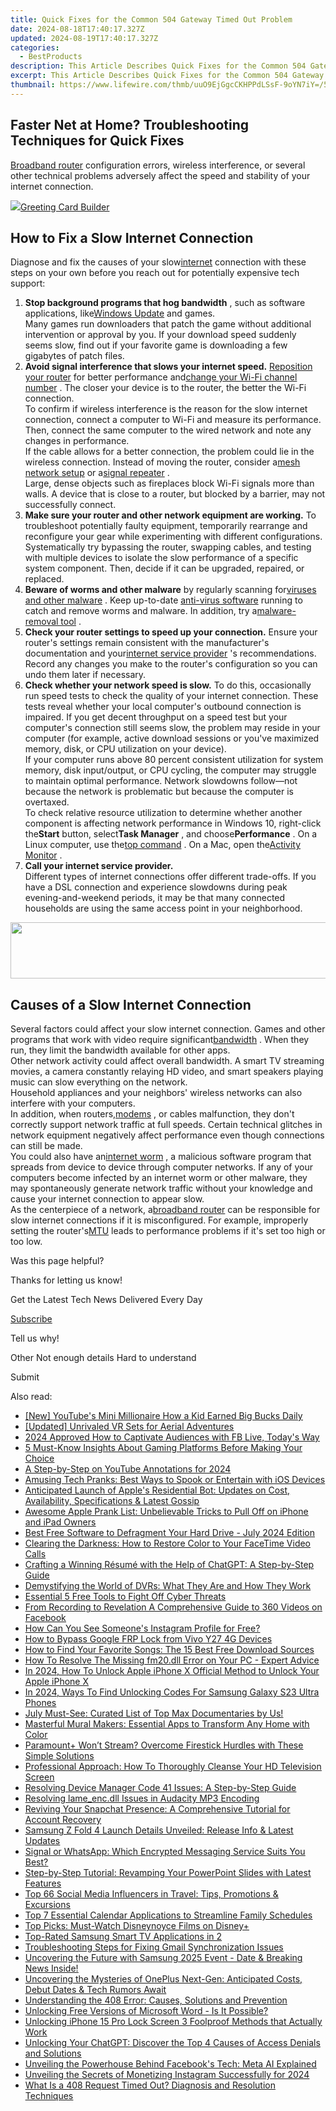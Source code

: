 ```yaml
---
title: Quick Fixes for the Common 504 Gateway Timed Out Problem
date: 2024-08-18T17:40:17.327Z
updated: 2024-08-19T17:40:17.327Z
categories:
  - BestProducts
description: This Article Describes Quick Fixes for the Common 504 Gateway Timed Out Problem
excerpt: This Article Describes Quick Fixes for the Common 504 Gateway Timed Out Problem
thumbnail: https://www.lifewire.com/thmb/uuO9EjGgcCKHPPdLSsF-9oYN7iY=/540x405/filters:no_upscale():max_bytes(150000):strip_icc():format(webp)/504-gateway-timeout-error-explained-2622941-ce1b0e336ef84314b78836052a067090.png
---
```


## Faster Net at Home? Troubleshooting Techniques for Quick Fixes
[Broadband router](https://www.lifewire.com/what-is-a-router-2618162) configuration errors, wireless interference, or several other technical problems adversely affect the speed and stability of your internet connection.

<!-- affiliate ads begin -->
<a href="https://secure.2checkout.com/order/checkout.php?PRODS=2067133&QTY=1&AFFILIATE=108875&CART=1"><img src="https://www.pearlmountainsoft.com/n_img/product/gcb/banScrn.jpg" border="0">Greeting Card Builder</a>
<!-- affiliate ads end -->
## How to Fix a Slow Internet Connection

 Diagnose and fix the causes of your slow[internet](https://www.lifewire.com/difference-between-the-internet-and-the-web-2483335) connection with these steps on your own before you reach out for potentially expensive tech support:

1. **Stop background programs that hog bandwidth** , such as software applications, like[Windows Update](https://www.lifewire.com/what-is-windows-update-2624597) and games.  
 Many games run downloaders that patch the game without additional intervention or approval by you. If your download speed suddenly seems slow, find out if your favorite game is downloading a few gigabytes of patch files.
2. **Avoid signal interference that slows your internet speed.** [Reposition your router](https://www.lifewire.com/best-place-for-wireless-router-816570) for better performance and[change your Wi-Fi channel number](https://www.lifewire.com/wifi-channel-number-change-to-avoid-interference-818208) . The closer your device is to the router, the better the Wi-Fi connection.  
 To confirm if wireless interference is the reason for the slow internet connection, connect a computer to Wi-Fi and measure its performance. Then, connect the same computer to the wired network and note any changes in performance.  
 If the cable allows for a better connection, the problem could lie in the wireless connection. Instead of moving the router, consider a[mesh network setup](https://www.lifewire.com/what-is-a-mesh-network-4842178) or a[signal repeater](https://www.lifewire.com/mesh-network-vs-range-extender-4148022) .  
 Large, dense objects such as fireplaces block Wi-Fi signals more than walls. A device that is close to a router, but blocked by a barrier, may not successfully connect.
3. **Make sure your router and other network equipment are working.** To troubleshoot potentially faulty equipment, temporarily rearrange and reconfigure your gear while experimenting with different configurations.  
 Systematically try bypassing the router, swapping cables, and testing with multiple devices to isolate the slow performance of a specific system component. Then, decide if it can be upgraded, repaired, or replaced.
4. **Beware of worms and other malware** by regularly scanning for[viruses and other malware](https://www.lifewire.com/properly-scan-your-computer-for-viruses-and-other-malware-2624526) . Keep up-to-date [anti-virus software](https://www.lifewire.com/best-free-antivirus-software-4151895) running to catch and remove worms and malware. In addition, try a[malware-removal tool](https://www.lifewire.com/best-free-malware-removal-tools-4771073) .
5. **Check your router settings to speed up your connection.** Ensure your router's settings remain consistent with the manufacturer's documentation and your[internet service provider](https://www.lifewire.com/internet-service-provider-isp-2625924) 's recommendations.  
 Record any changes you make to the router's configuration so you can undo them later if necessary.
6. **Check whether your network speed is slow.** To do this, occasionally run speed tests to check the quality of your internet connection. These tests reveal whether your local computer's outbound connection is impaired. If you get decent throughput on a speed test but your computer's connection still seems slow, the problem may reside in your computer (for example, active download sessions or you've maximized memory, disk, or CPU utilization on your device).  
 If your computer runs above 80 percent consistent utilization for system memory, disk input/output, or CPU cycling, the computer may struggle to maintain optimal performance. Network slowdowns follow—not because the network is problematic but because the computer is overtaxed.  
 To check relative resource utilization to determine whether another component is affecting network performance in Windows 10, right-click the**Start** button, select**Task Manager** , and choose**Performance** . On a Linux computer, use the[top command](https://www.lifewire.com/what-is-a-command-2625828) . On a Mac, open the[Activity Monitor](https://www.lifewire.com/use-activity-monitor-to-track-mac-memory-usage-2260880) .
7. **Call your internet service provider.**  
 Different types of internet connections offer different trade-offs. If you have a DSL connection and experience slowdowns during peak evening-and-weekend periods, it may be that many connected households are using the same access point in your neighborhood.  

<!-- affiliate ads begin -->
<a href="https://vapordna.pxf.io/c/5597632/1494880/17238" target="_top" id="1494880"><img src="//a.impactradius-go.com/display-ad/17238-1494880" border="0" alt="" width="728" height="90"/></a><img height="0" width="0" src="https://imp.pxf.io/i/5597632/1494880/17238" style="position:absolute;visibility:hidden;" border="0" />
<!-- affiliate ads end -->
## Causes of a Slow Internet Connection  

 Several factors could affect your slow internet connection. Games and other programs that work with video require significant[bandwidth](https://www.lifewire.com/what-is-bandwidth-2625809) . When they run, they limit the bandwidth available for other apps.  
 Other network activity could affect overall bandwidth. A smart TV streaming movies, a camera constantly relaying HD video, and smart speakers playing music can slow everything on the network.  
 Household appliances and your neighbors' wireless networks can also interfere with your computers.  
 In addition, when routers,[modems](https://www.lifewire.com/what-is-a-modem-817861) , or cables malfunction, they don't correctly support network traffic at full speeds. Certain technical glitches in network equipment negatively affect performance even though connections can still be made.  
 You could also have an[internet worm](https://www.lifewire.com/brief-history-of-malware-153616) , a malicious software program that spreads from device to device through computer networks. If any of your computers become infected by an internet worm or other malware, they may spontaneously generate network traffic without your knowledge and cause your internet connection to appear slow.  
 As the centerpiece of a network, a[broadband router](https://www.lifewire.com/what-is-a-broadband-router-816301) can be responsible for slow internet connections if it is misconfigured. For example, improperly setting the router's[MTU](https://www.lifewire.com/definition-of-mtu-817948) leads to performance problems if it's set too high or too low.

Was this page helpful?

Thanks for letting us know!

 Get the Latest Tech News Delivered Every Day

[Subscribe](https://www.lifewire.com/#)

Tell us why!

 Other  Not enough details  Hard to understand

 Submit

<ins class="adsbygoogle"
     style="display:block"
     data-ad-format="autorelaxed"
     data-ad-client="ca-pub-7571918770474297"
     data-ad-slot="1223367746"></ins>



<ins class="adsbygoogle"
     style="display:block"
     data-ad-client="ca-pub-7571918770474297"
     data-ad-slot="8358498916"
     data-ad-format="auto"
     data-full-width-responsive="true"></ins>

<span class="atpl-alsoreadstyle">Also read:</span>
<div><ul>
<li><a href="https://youtube-data.techidaily.com/outubes-mini-millionaire-how-a-kid-earned-big-bucks-daily/"><u>[New] YouTube's Mini Millionaire  How a Kid Earned Big Bucks Daily</u></a></li>
<li><a href="https://some-skills.techidaily.com/updated-unrivaled-vr-sets-for-aerial-adventures/"><u>[Updated] Unrivaled VR Sets for Aerial Adventures</u></a></li>
<li><a href="https://facebook-clips.techidaily.com/2024-approved-how-to-captivate-audiences-with-fb-live-todays-way/"><u>2024 Approved  How to Captivate Audiences with FB Live, Today's Way</u></a></li>
<li><a href="https://techno-recovery.techidaily.com/5-must-know-insights-about-gaming-platforms-before-making-your-choice/"><u>5 Must-Know Insights About Gaming Platforms Before Making Your Choice</u></a></li>
<li><a href="https://youtube-clips.techidaily.com/a-step-by-step-on-youtube-annotations-for-2024/"><u>A Step-by-Step on YouTube Annotations for 2024</u></a></li>
<li><a href="https://techno-recovery.techidaily.com/amusing-tech-pranks-best-ways-to-spook-or-entertain-with-ios-devices/"><u>Amusing Tech Pranks: Best Ways to Spook or Entertain with iOS Devices</u></a></li>
<li><a href="https://techno-recovery.techidaily.com/anticipated-launch-of-apples-residential-bot-updates-on-cost-availability-specifications-and-latest-gossip/"><u>Anticipated Launch of Apple's Residential Bot: Updates on Cost, Availability, Specifications & Latest Gossip</u></a></li>
<li><a href="https://techno-recovery.techidaily.com/awesome-apple-prank-list-unbelievable-tricks-to-pull-off-on-iphone-and-ipad-owners/"><u>Awesome Apple Prank List: Unbelievable Tricks to Pull Off on iPhone and iPad Owners</u></a></li>
<li><a href="https://techno-recovery.techidaily.com/best-free-software-to-defragment-your-hard-drive-july-2024-edition/"><u>Best Free Software to Defragment Your Hard Drive - July 2024 Edition</u></a></li>
<li><a href="https://techno-recovery.techidaily.com/clearing-the-darkness-how-to-restore-color-to-your-facetime-video-calls/"><u>Clearing the Darkness: How to Restore Color to Your FaceTime Video Calls</u></a></li>
<li><a href="https://tech-revival.techidaily.com/crafting-a-winning-resume-with-the-help-of-chatgpt-a-step-by-step-guide/"><u>Crafting a Winning Résumé with the Help of ChatGPT: A Step-by-Step Guide</u></a></li>
<li><a href="https://techno-recovery.techidaily.com/demystifying-the-world-of-dvrs-what-they-are-and-how-they-work/"><u>Demystifying the World of DVRs: What They Are and How They Work</u></a></li>
<li><a href="https://techno-recovery.techidaily.com/essential-5-free-tools-to-fight-off-cyber-threats/"><u>Essential 5 Free Tools to Fight Off Cyber Threats</u></a></li>
<li><a href="https://facebook-video-recording.techidaily.com/from-recording-to-revelation-a-comprehensive-guide-to-360-videos-on-facebook/"><u>From Recording to Revelation  A Comprehensive Guide to 360 Videos on Facebook</u></a></li>
<li><a href="https://techno-recovery.techidaily.com/how-can-you-see-someones-instagram-profile-for-free/"><u>How Can You See Someone's Instagram Profile for Free?</u></a></li>
<li><a href="https://bypass-frp.techidaily.com/how-to-bypass-google-frp-lock-from-vivo-y27-4g-devices-by-drfone-android/"><u>How to Bypass Google FRP Lock from Vivo Y27 4G Devices</u></a></li>
<li><a href="https://techno-recovery.techidaily.com/how-to-find-your-favorite-songs-the-15-best-free-download-sources/"><u>How to Find Your Favorite Songs: The 15 Best Free Download Sources</u></a></li>
<li><a href="https://techno-recovery.techidaily.com/how-to-resolve-the-missing-fm20dll-error-on-your-pc-expert-advice/"><u>How To Resolve The Missing fm20.dll Error on Your PC - Expert Advice</u></a></li>
<li><a href="https://sim-unlock.techidaily.com/in-2024-how-to-unlock-apple-iphone-x-official-method-to-unlock-your-apple-iphone-x-by-drfone-ios/"><u>In 2024, How To Unlock Apple iPhone X Official Method to Unlock Your Apple iPhone X</u></a></li>
<li><a href="https://sim-unlock.techidaily.com/in-2024-ways-to-find-unlocking-codes-for-samsung-galaxy-s23-ultra-phones-by-drfone-android/"><u>In 2024, Ways To Find Unlocking Codes For Samsung Galaxy S23 Ultra Phones</u></a></li>
<li><a href="https://techno-recovery.techidaily.com/july-must-see-curated-list-of-top-max-documentaries-by-us/"><u>July Must-See: Curated List of Top Max Documentaries by Us!</u></a></li>
<li><a href="https://techno-recovery.techidaily.com/masterful-mural-makers-essential-apps-to-transform-any-home-with-color/"><u>Masterful Mural Makers: Essential Apps to Transform Any Home with Color</u></a></li>
<li><a href="https://techno-recovery.techidaily.com/paramountplus-wont-stream-overcome-firestick-hurdles-with-these-simple-solutions/"><u>Paramount+ Won’t Stream? Overcome Firestick Hurdles with These Simple Solutions</u></a></li>
<li><a href="https://techno-recovery.techidaily.com/professional-approach-how-to-thoroughly-cleanse-your-hd-television-screen/"><u>Professional Approach: How To Thoroughly Cleanse Your HD Television Screen</u></a></li>
<li><a href="https://techno-recovery.techidaily.com/resolving-device-manager-code-41-issues-a-step-by-step-guide/"><u>Resolving Device Manager Code 41 Issues: A Step-by-Step Guide</u></a></li>
<li><a href="https://techno-recovery.techidaily.com/resolving-lameencdll-issues-in-audacity-mp3-encoding/"><u>Resolving lame_enc.dll Issues in Audacity MP3 Encoding</u></a></li>
<li><a href="https://techno-recovery.techidaily.com/reviving-your-snapchat-presence-a-comprehensive-tutorial-for-account-recovery/"><u>Reviving Your Snapchat Presence: A Comprehensive Tutorial for Account Recovery</u></a></li>
<li><a href="https://techno-recovery.techidaily.com/samsung-z-fold-4-launch-details-unveiled-release-info-and-latest-updates/"><u>Samsung Z Fold 4 Launch Details Unveiled: Release Info & Latest Updates</u></a></li>
<li><a href="https://techno-recovery.techidaily.com/signal-or-whatsapp-which-encrypted-messaging-service-suits-you-best/"><u>Signal or WhatsApp: Which Encrypted Messaging Service Suits You Best?</u></a></li>
<li><a href="https://techno-recovery.techidaily.com/step-by-step-tutorial-revamping-your-powerpoint-slides-with-latest-features/"><u>Step-by-Step Tutorial: Revamping Your PowerPoint Slides with Latest Features</u></a></li>
<li><a href="https://techno-recovery.techidaily.com/top-66-social-media-influencers-in-travel-tips-promotions-and-excursions/"><u>Top 66 Social Media Influencers in Travel: Tips, Promotions & Excursions</u></a></li>
<li><a href="https://techno-recovery.techidaily.com/top-7-essential-calendar-applications-to-streamline-family-schedules/"><u>Top 7 Essential Calendar Applications to Streamline Family Schedules</u></a></li>
<li><a href="https://techno-recovery.techidaily.com/top-picks-must-watch-disneynoyce-films-on-disneyplus/"><u>Top Picks: Must-Watch Disneynoyce Films on Disney+</u></a></li>
<li><a href="https://techno-recovery.techidaily.com/top-rated-samsung-smart-tv-applications-in-2/"><u>Top-Rated Samsung Smart TV Applications in 2</u></a></li>
<li><a href="https://techno-recovery.techidaily.com/troubleshooting-steps-for-fixing-gmail-synchronization-issues/"><u>Troubleshooting Steps for Fixing Gmail Synchronization Issues</u></a></li>
<li><a href="https://techno-recovery.techidaily.com/1722897756467-uncovering-the-future-with-samsung-2025-event-date-and-breaking-news-inside/"><u>Uncovering the Future with Samsung 2025 Event - Date & Breaking News Inside!</u></a></li>
<li><a href="https://techno-recovery.techidaily.com/uncovering-the-mysteries-of-oneplus-next-gen-anticipated-costs-debut-dates-and-tech-rumors-await/"><u>Uncovering the Mysteries of OnePlus Next-Gen: Anticipated Costs, Debut Dates & Tech Rumors Await</u></a></li>
<li><a href="https://techno-recovery.techidaily.com/understanding-the-408-error-causes-solutions-and-prevention/"><u>Understanding the 408 Error: Causes, Solutions and Prevention</u></a></li>
<li><a href="https://techno-recovery.techidaily.com/unlocking-free-versions-of-microsoft-word-is-it-possible/"><u>Unlocking Free Versions of Microsoft Word - Is It Possible?</u></a></li>
<li><a href="https://ios-unlock.techidaily.com/unlocking-iphone-15-pro-lock-screen-3-foolproof-methods-that-actually-work-by-drfone-ios/"><u>Unlocking iPhone 15 Pro Lock Screen 3 Foolproof Methods that Actually Work</u></a></li>
<li><a href="https://tech-haven.techidaily.com/unlocking-your-chatgpt-discover-the-top-4-causes-of-access-denials-and-solutions/"><u>Unlocking Your ChatGPT: Discover the Top 4 Causes of Access Denials and Solutions</u></a></li>
<li><a href="https://techno-recovery.techidaily.com/unveiling-the-powerhouse-behind-facebooks-tech-meta-ai-explained/"><u>Unveiling the Powerhouse Behind Facebook's Tech: Meta AI Explained</u></a></li>
<li><a href="https://instagram-video-recordings.techidaily.com/unveiling-the-secrets-of-monetizing-instagram-successfully-for-2024/"><u>Unveiling the Secrets of Monetizing Instagram Successfully for 2024</u></a></li>
<li><a href="https://techno-recovery.techidaily.com/what-is-a-408-request-timed-out-diagnosis-and-resolution-techniques/"><u>What Is a 408 Request Timed Out? Diagnosis and Resolution Techniques</u></a></li>
</ul></div>

